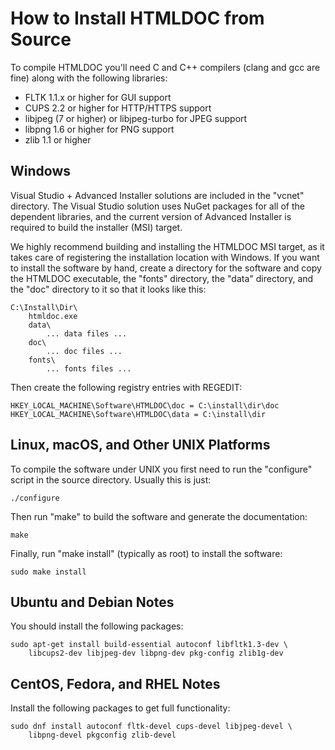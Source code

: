 How to Install HTMLDOC from Source
==================================

To compile HTMLDOC you'll need C and C++ compilers (clang and gcc are fine)
along with the following libraries:

- FLTK 1.1.x or higher for GUI support
- CUPS 2.2 or higher for HTTP/HTTPS support
- libjpeg (7 or higher) or libjpeg-turbo for JPEG support
- libpng 1.6 or higher for PNG support
- zlib 1.1 or higher


Windows
-------

Visual Studio + Advanced Installer solutions are included in the "vcnet"
directory.  The Visual Studio solution uses NuGet packages for all of the
dependent libraries, and the current version of Advanced Installer is required
to build the installer (MSI) target.

We highly recommend building and installing the HTMLDOC MSI target, as it takes
care of registering the installation location with Windows.  If you want to
install the software by hand, create a directory for the software and copy the
HTMLDOC executable, the "fonts" directory, the "data" directory, and the "doc"
directory to it so that it looks like this:

    C:\Install\Dir\
        htmldoc.exe
        data\
            ... data files ...
        doc\
            ... doc files ...
        fonts\
            ... fonts files ...

Then create the following registry entries with REGEDIT:

    HKEY_LOCAL_MACHINE\Software\HTMLDOC\doc = C:\install\dir\doc
    HKEY_LOCAL_MACHINE\Software\HTMLDOC\data = C:\install\dir


Linux, macOS, and Other UNIX Platforms
--------------------------------------

To compile the software under UNIX you first need to run the "configure" script
in the source directory.  Usually this is just:

    ./configure

Then run "make" to build the software and generate the documentation:

    make

Finally, run "make install" (typically as root) to install the software:

    sudo make install


Ubuntu and Debian Notes
-----------------------

You should install the following packages:

    sudo apt-get install build-essential autoconf libfltk1.3-dev \
        libcups2-dev libjpeg-dev libpng-dev pkg-config zlib1g-dev


CentOS, Fedora, and RHEL Notes
------------------------------

Install the following packages to get full functionality:

    sudo dnf install autoconf fltk-devel cups-devel libjpeg-devel \
    	libpng-devel pkgconfig zlib-devel
